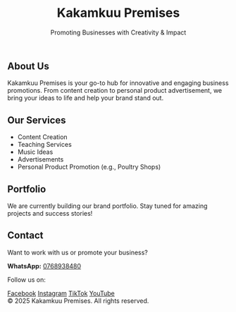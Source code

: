 
</html>
<!DOCTYPE html>
<html lang="en">
<head>
  <meta charset="UTF-8" />
  <meta name="viewport" content="width=device-width, initial-scale=1.0" />
</head>
<body>
  <audio autoplay loop>
    <source src="https://www.bensound.com/bensound-music/bensound-sunny.mp3" type="audio/mpeg">
    Your browser does not support the audio element.
  </audio>

  <header>
    <h1>Kakamkuu Premises</h1>
    <p>Promoting Businesses with Creativity & Impact</p>
  </header>

  <section>
    <h2>About Us</h2>
    <p>Kakamkuu Premises is your go-to hub for innovative and engaging business promotions. From content creation to personal product advertisement, we bring your ideas to life and help your brand stand out.</p>
  </section>

  <section>
    <h2>Our Services</h2>
    <ul>
      <li>Content Creation</li>
      <li>Teaching Services</li>
      <li>Music Ideas</li>
      <li>Advertisements</li>
      <li>Personal Product Promotion (e.g., Poultry Shops)</li>
    </ul>
  </section>

  <section>
    <h2>Portfolio</h2>
    <p>We are currently building our brand portfolio. Stay tuned for amazing projects and success stories!</p>
  </section>

  <section class="contact">
    <h2>Contact</h2>
    <p>Want to work with us or promote your business?</p>
    <p><strong>WhatsApp:</strong> <a href="https://wa.me/255768938480">0768938480</a></p>
    <div class="social-links">
      <p>Follow us on:</p>
      <a href="https://facebook.com/kakamkuu" target="_blank">Facebook</a>
      <a href="https://instagram.com/kakamkuu" target="_blank">Instagram</a>
      <a href="https://tiktok.com/@kakamkuu" target="_blank">TikTok</a>
      <a href="https://youtube.com/@zakayokarmusho" target="_blank">YouTube</a>
    </div>
  </section>

  <div class="footer">
    &copy; 2025 Kakamkuu Premises. All rights reserved.
  </div>
</body>
</html>
